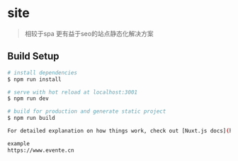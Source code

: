 # site

> 相较于spa 更有益于seo的站点静态化解决方案

## Build Setup

``` bash
# install dependencies
$ npm run install

# serve with hot reload at localhost:3001
$ npm run dev

# build for production and generate static project
$ npm run build

For detailed explanation on how things work, check out [Nuxt.js docs](https://nuxtjs.org).

example
https://www.evente.cn
